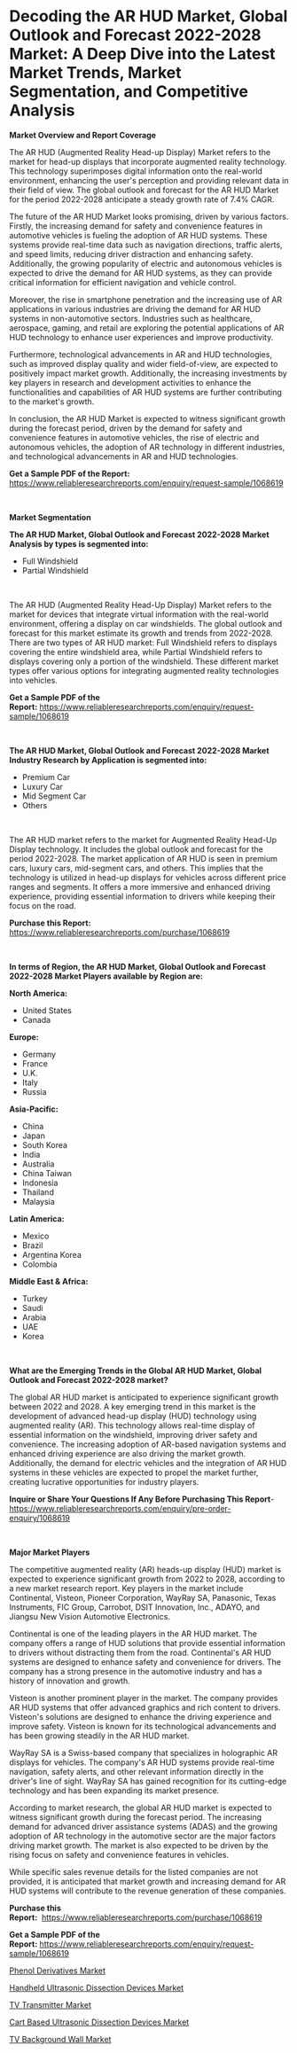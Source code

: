 <p><h1>Decoding the AR HUD Market, Global Outlook and Forecast 2022-2028 Market: A Deep Dive into the Latest Market Trends, Market Segmentation, and Competitive Analysis</h1></p><p><strong>Market Overview and Report Coverage</strong></p>
<p><p>The AR HUD (Augmented Reality Head-up Display) Market refers to the market for head-up displays that incorporate augmented reality technology. This technology superimposes digital information onto the real-world environment, enhancing the user's perception and providing relevant data in their field of view. The global outlook and forecast for the AR HUD Market for the period 2022-2028 anticipate a steady growth rate of 7.4% CAGR.</p><p>The future of the AR HUD Market looks promising, driven by various factors. Firstly, the increasing demand for safety and convenience features in automotive vehicles is fueling the adoption of AR HUD systems. These systems provide real-time data such as navigation directions, traffic alerts, and speed limits, reducing driver distraction and enhancing safety. Additionally, the growing popularity of electric and autonomous vehicles is expected to drive the demand for AR HUD systems, as they can provide critical information for efficient navigation and vehicle control.</p><p>Moreover, the rise in smartphone penetration and the increasing use of AR applications in various industries are driving the demand for AR HUD systems in non-automotive sectors. Industries such as healthcare, aerospace, gaming, and retail are exploring the potential applications of AR HUD technology to enhance user experiences and improve productivity.</p><p>Furthermore, technological advancements in AR and HUD technologies, such as improved display quality and wider field-of-view, are expected to positively impact market growth. Additionally, the increasing investments by key players in research and development activities to enhance the functionalities and capabilities of AR HUD systems are further contributing to the market's growth.</p><p>In conclusion, the AR HUD Market is expected to witness significant growth during the forecast period, driven by the demand for safety and convenience features in automotive vehicles, the rise of electric and autonomous vehicles, the adoption of AR technology in different industries, and technological advancements in AR and HUD technologies.</p></p>
<p><strong>Get a Sample PDF of the Report:</strong> <a href="https://www.reliableresearchreports.com/enquiry/request-sample/1068619">https://www.reliableresearchreports.com/enquiry/request-sample/1068619</a></p>
<p>&nbsp;</p>
<p><strong>Market Segmentation</strong></p>
<p><strong>The AR HUD Market, Global Outlook and Forecast 2022-2028 Market Analysis by types is segmented into:</strong></p>
<p><ul><li>Full Windshield</li><li>Partial Windshield</li></ul></p>
<p>&nbsp;</p>
<p><p>The AR HUD (Augmented Reality Head-Up Display) Market refers to the market for devices that integrate virtual information with the real-world environment, offering a display on car windshields. The global outlook and forecast for this market estimate its growth and trends from 2022-2028. There are two types of AR HUD market: Full Windshield refers to displays covering the entire windshield area, while Partial Windshield refers to displays covering only a portion of the windshield. These different market types offer various options for integrating augmented reality technologies into vehicles.</p></p>
<p><strong>Get a Sample PDF of the Report:</strong>&nbsp;<a href="https://www.reliableresearchreports.com/enquiry/request-sample/1068619">https://www.reliableresearchreports.com/enquiry/request-sample/1068619</a></p>
<p>&nbsp;</p>
<p><strong>The AR HUD Market, Global Outlook and Forecast 2022-2028 Market Industry Research by Application is segmented into:</strong></p>
<p><ul><li>Premium Car</li><li>Luxury Car</li><li>Mid Segment Car</li><li>Others</li></ul></p>
<p>&nbsp;</p>
<p><p>The AR HUD market refers to the market for Augmented Reality Head-Up Display technology. It includes the global outlook and forecast for the period 2022-2028. The market application of AR HUD is seen in premium cars, luxury cars, mid-segment cars, and others. This implies that the technology is utilized in head-up displays for vehicles across different price ranges and segments. It offers a more immersive and enhanced driving experience, providing essential information to drivers while keeping their focus on the road.</p></p>
<p><strong>Purchase this Report:</strong>&nbsp; <a href="https://www.reliableresearchreports.com/purchase/1068619">https://www.reliableresearchreports.com/purchase/1068619</a></p>
<p>&nbsp;</p>
<p><strong>In terms of Region, the AR HUD Market, Global Outlook and Forecast 2022-2028 Market Players available by Region are:</strong></p>
<p>
    <p> <strong> North America: </strong>
        <ul>
            <li>United States</li>
            <li>Canada</li>
        </ul>
        </p> 
    <p> <strong> Europe: </strong>
        <ul>
            <li>Germany</li>
            <li>France</li>
            <li>U.K.</li>
            <li>Italy</li>
            <li>Russia</li>
        </ul>
        </p> 
    <p> <strong> Asia-Pacific: </strong>
        <ul>
            <li>China</li>
            <li>Japan</li>
            <li>South Korea</li>
            <li>India</li>
            <li>Australia</li>
            <li>China Taiwan</li>
            <li>Indonesia</li>
            <li>Thailand</li>
            <li>Malaysia</li>
        </ul>
        </p> 
    <p> <strong> Latin America: </strong>
        <ul>
            <li>Mexico</li>
            <li>Brazil</li>
            <li>Argentina Korea</li>
            <li>Colombia</li>
        </ul>
        </p> 
    <p> <strong> Middle East & Africa: </strong>
        <ul>
            <li>Turkey</li>
            <li>Saudi</li>
            <li>Arabia</li>
            <li>UAE</li>
            <li>Korea</li>
        </ul>
    </p>
    </p>
<p>&nbsp;</p>
<p><strong>What are the Emerging Trends in the Global AR HUD Market, Global Outlook and Forecast 2022-2028 market?</strong></p>
<p><p>The global AR HUD market is anticipated to experience significant growth between 2022 and 2028. A key emerging trend in this market is the development of advanced head-up display (HUD) technology using augmented reality (AR). This technology allows real-time display of essential information on the windshield, improving driver safety and convenience. The increasing adoption of AR-based navigation systems and enhanced driving experience are also driving the market growth. Additionally, the demand for electric vehicles and the integration of AR HUD systems in these vehicles are expected to propel the market further, creating lucrative opportunities for industry players.</p></p>
<p><strong>Inquire or Share Your Questions If Any Before Purchasing This Report</strong>- <a href="https://www.reliableresearchreports.com/enquiry/pre-order-enquiry/1068619">https://www.reliableresearchreports.com/enquiry/pre-order-enquiry/1068619</a></p>
<p>&nbsp;</p>
<p><strong>Major Market Players</strong></p>
<p><p>The competitive augmented reality (AR) heads-up display (HUD) market is expected to experience significant growth from 2022 to 2028, according to a new market research report. Key players in the market include Continental, Visteon, Pioneer Corporation, WayRay SA, Panasonic, Texas Instruments, FIC Group, Carrobot, DSIT Innovation, Inc., ADAYO, and Jiangsu New Vision Automotive Electronics.</p><p>Continental is one of the leading players in the AR HUD market. The company offers a range of HUD solutions that provide essential information to drivers without distracting them from the road. Continental's AR HUD systems are designed to enhance safety and convenience for drivers. The company has a strong presence in the automotive industry and has a history of innovation and growth.</p><p>Visteon is another prominent player in the market. The company provides AR HUD systems that offer advanced graphics and rich content to drivers. Visteon's solutions are designed to enhance the driving experience and improve safety. Visteon is known for its technological advancements and has been growing steadily in the AR HUD market.</p><p>WayRay SA is a Swiss-based company that specializes in holographic AR displays for vehicles. The company's AR HUD systems provide real-time navigation, safety alerts, and other relevant information directly in the driver's line of sight. WayRay SA has gained recognition for its cutting-edge technology and has been expanding its market presence.</p><p>According to market research, the global AR HUD market is expected to witness significant growth during the forecast period. The increasing demand for advanced driver assistance systems (ADAS) and the growing adoption of AR technology in the automotive sector are the major factors driving market growth. The market is also expected to be driven by the rising focus on safety and convenience features in vehicles.</p><p>While specific sales revenue details for the listed companies are not provided, it is anticipated that market growth and increasing demand for AR HUD systems will contribute to the revenue generation of these companies.</p></p>
<p><strong>Purchase this Report:</strong>&nbsp;&nbsp;<a href="https://www.reliableresearchreports.com/purchase/1068619">https://www.reliableresearchreports.com/purchase/1068619</a></p>
<p></p>
<p><strong>Get a Sample PDF of the Report:</strong>&nbsp;<a href="https://www.reliableresearchreports.com/enquiry/request-sample/1068619">https://www.reliableresearchreports.com/enquiry/request-sample/1068619</a></p>
<p><p><a href="https://medium.com/@carolclarkson766/phenol-derivatives-market-size-growth-forecast-2023-2030-b5a7df3a8959">Phenol Derivatives Market</a></p><p><a href="https://www.reportprime.com/handheld-ultrasonic-dissection-devices-r8875">Handheld Ultrasonic Dissection Devices Market</a></p><p><a href="https://www.linkedin.com/pulse/tv-transmitter-market-size-growth-forecast-from-2023-2030-4fr1e/">TV Transmitter Market</a></p><p><a href="https://www.reportprime.com/cart-based-ultrasonic-dissection-devices-r8876">Cart Based Ultrasonic Dissection Devices Market</a></p><p><a href="https://www.linkedin.com/pulse/tv-background-wall-market-challenges-opportunities-growth-mrike/">TV Background Wall Market</a></p></p>